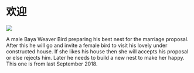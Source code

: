 # 欢迎

<a href="https://unsplash.com/photos/ahuF8st5SJk"><img src="/images/weaver-bird.jpg"/></a>

<p>A male Baya Weaver Bird preparing his best nest for the marriage proposal. After this he will go and invite a female bird to visit his lovely under constructed house. If she likes his house then she will accepts his proposal or else rejects him. Later he needs to build a new nest to make her happy. This one is from last September 2018.</p>
